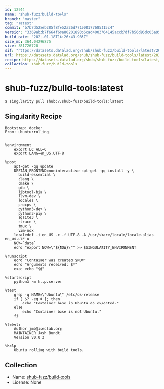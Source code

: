 ```yaml
---
id: 12944
name: "shub-fuzz/build-tools"
branch: "master"
tag: "latest"
commit: "b7b7d525eb285f8fe52a26d771008177685315c4"
version: "3369ab2b7f664f69a80201893b6cad4003764145accb7df7b56d96dc05a95871"
build_date: "2021-01-18T16:26:43.983Z"
size_mb: 364.04296875
size: 381726720
sif: "https://datasets.datalad.org/shub/shub-fuzz/build-tools/latest/2021-01-18-b7b7d525-3369ab2b/3369ab2b7f664f69a80201893b6cad4003764145accb7df7b56d96dc05a95871.sif"
url: https://datasets.datalad.org/shub/shub-fuzz/build-tools/latest/2021-01-18-b7b7d525-3369ab2b/
recipe: https://datasets.datalad.org/shub/shub-fuzz/build-tools/latest/2021-01-18-b7b7d525-3369ab2b/Singularity
collection: shub-fuzz/build-tools
---
```


# shub-fuzz/build-tools:latest

```bash
$ singularity pull shub://shub-fuzz/build-tools:latest
```

## Singularity Recipe

```singularity
Bootstrap: docker 
From: ubuntu:rolling


%environment
    export LC_ALL=C
    export LANG=en_US.UTF-8

%post
    apt-get -qq update
    DEBIAN_FRONTEND=noninteractive apt-get -qq install -y \
      build-essential \
      clang \
      cmake \
      gdb \
      libtool-bin \
      llvm-dev \
      locales \
      procps \
      python3-dev \
      python3-pip \
      sqlite3 \
      strace \
      tmux \
      vim-nox
    localedef -i en_US -c -f UTF-8 -A /usr/share/locale/locale.alias en_US.UTF-8
    NOW=`date`
    echo "export NOW=\"${NOW}\"" >> $SINGULARITY_ENVIRONMENT

%runscript
    echo "Container was created $NOW"
    echo "Arguments received: $*"
    exec echo "$@"

%startscript
    python3 -m http.server 

%test
    grep -q NAME=\"Ubuntu\" /etc/os-release
    if [ $? -eq 0 ]; then
        echo "Container base is Ubuntu as expected."
    else
        echo "Container base is not Ubuntu."
    fi

%labels
    Author jmb@iseclab.org
    MAINTAINER Josh Bundt
    Version v0.0.3

%help
    Ubuntu rolling with build tools.
```

## Collection

 - Name: [shub-fuzz/build-tools](https://github.com/shub-fuzz/build-tools)
 - License: None

